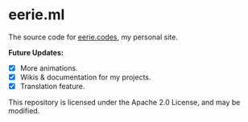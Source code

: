 # eerie.ml
The source code for [eerie.codes](https://eerie.codes), my personal site.

**Future Updates:**
- [x] More animations.
- [x] Wikis & documentation for my projects.
- [x] Translation feature.

This repository is licensed under the Apache 2.0 License, and may be modified.
